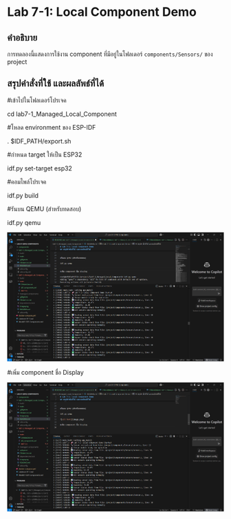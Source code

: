 # Lab 7-1: Local Component Demo

## คำอธิบาย
การทดลองนี้แสดงการใช้งาน component ที่มีอยู่ในโฟลเดอร์ `components/Sensors/` ของ project


## สรุปคำสั่งที่ใช้ และผลลัพธ์ที่ได้

#เข้าไปในโฟลเดอร์โปรเจค

cd lab7-1_Managed_Local_Component


#โหลด environment ของ ESP-IDF

. $IDF_PATH/export.sh


#กำหนด target ให้เป็น ESP32

idf.py set-target esp32


#คอมไพล์โปรเจค

idf.py build


#รันบน QEMU (สำหรับทดสอบ)

idf.py qemu

![alt text](image.png)

#เพิ่ม component ชื่อ Display

![alt text](image-1.png)
